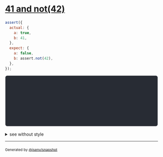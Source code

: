 # [41 and not(42)](../../assert_not.test.js#L11)

```js
assert({
  actual: {
    a: true,
    b: 41,
  },
  expect: {
    a: false,
    b: assert.not(42),
  },
});
```

![img](throw.svg)

<details>
  <summary>see without style</summary>

```console
AssertionError: actual and expect are different

actual: {
  a: true,
  b: 41,
}
expect: {
  a: false,
  b: assert.not(42),
}
```

</details>


---

<sub>
  Generated by <a href="https://github.com/jsenv/core/tree/main/packages/independent/snapshot">@jsenv/snapshot</a>
</sub>

